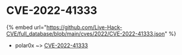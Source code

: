 # CVE-2022-41333
{% embed url="https://github.com/Live-Hack-CVE/full_database/blob/main/cves/2022/CVE-2022-41333.json" %}

* polar0x ~> [CVE-2022-41333](https://www.alice-snow.ru/2022/database/cve-2022-41333/cve-2022-41333-polar0x)